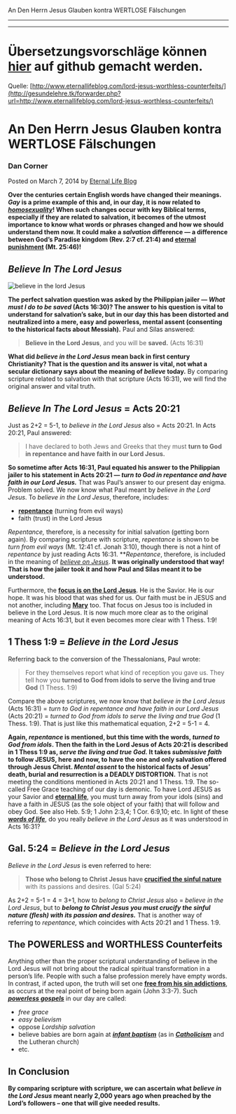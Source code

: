 <!--t An Den Herrn Jesus Glauben kontra WERTLOSE Fälschungen - in Arbeit (0% übersetzt) t-->
<!--d d-->

An Den Herrn Jesus Glauben kontra WERTLOSE Fälschungen

- - - 
- - -

# Übersetzungsvorschläge können [hier](https://github.com/gesundelehre/gesundelehre_translate/blob/master/content/grundlegende-irrlehren/an-den-herrn-jesus-glauben-kontra-wertlose-faelschungen.md) auf github gemacht werden.

Quelle: [http://www.eternallifeblog.com/lord-jesus-worthless-counterfeits/](http://gesundelehre.tk/forwarder.php?url=http://www.eternallifeblog.com/lord-jesus-worthless-counterfeits/)


# An Den Herrn Jesus Glauben kontra WERTLOSE Fälschungen

### Dan Corner

Posted on March 7, 2014 by [Eternal Life Blog](http://www.eternallifeblog.com/author/danc/ "View all posts by Eternal Life Blog")

**Over the centuries certain English words have changed their meanings. _Gay_ is a prime example of this and, in our day, it is now related to [_homosexuality_](http://www.evangelicaloutreach.org/homosexual.htm "I Was Headed For Hell as a Homosexual")! When such changes occur with key Biblical terms, especially if they are related to salvation, it becomes of the utmost importance to know what words or phrases changed and how we should understand them now. It could make a _salvation_ difference — a difference between God’s Paradise kingdom (Rev. 2:7 cf. 21:4) and [eternal punishment](http://www.evangelicaloutreach.org/eternaltorment.htm "Eternal Torment") (Mt. 25:46)!**


## _Believe In The Lord Jesus_

![believe in the lord Jesus](believe-in-jesus.jpg "believe in the lord Jesus")

**The perfect salvation question was asked by the Philippian jailer — _What must I do to be saved_ (Acts 16:30)? The answer to his question is vital to understand for salvation’s sake, but in our day this has been distorted and neutralized into a mere, easy and powerless, mental assent (consenting to the historical facts about Messiah).** Paul and Silas answered:

> **Believe in the Lord Jesus**, and you will be **saved.** (Acts 16:31)

**What did _believe in the Lord Jesus_ mean back in first century Christianity? That is the question and its answer is vital, not what a secular dictionary says about the meaning of _believe_ today.** By comparing scripture related to salvation with that scripture (Acts 16:31), we will find the original answer and vital truth.


## _Believe In The Lord Jesus_ = Acts 20:21

Just as 2+2 = 5-1, to _believe in the Lord Jesus_ also = Acts 20:21\. In Acts 20:21, Paul answered:

> I have declared to both Jews and Greeks that they must **turn to God in repentance and have faith in our Lord Jesus.**

**So sometime after Acts 16:31, Paul equated his answer to the Philippian jailer to his statement in Acts 20:21 — _turn to God in repentance and have faith in our Lord Jesus._** That was Paul’s answer to our present day enigma. Problem solved. We now know what Paul meant by _believe in the Lord Jesus_. To _believe in the Lord Jesus_, therefore, includes:

-  [**repentance**](http://www.evangelicaloutreach.org/repentance.htm "Biblical Repentance") (turning from evil ways)
-  faith (trust) in the Lord Jesus

_Repentance,_ therefore, is a necessity for initial salvation (getting born again). By comparing scripture with scripture, _repentance_ is shown to be _turn from evil ways_ (Mt. 12:41 cf. Jonah 3:10), though there is not a hint of _repentance_ by just reading Acts 16:31\. **_Repentance_, therefore, is included in the meaning of [_believe on Jesus_](http://www.evangelicaloutreach.org/believing.htm "Is Believing On Jesus The Same As Obeying Him"). **It was originally understood that way! That is how the jailer took it and how Paul and Silas meant it to be understood.**

Furthermore, the [**focus is on the Lord Jesus**](http://www.evangelicaloutreach.org/Jesusfocus.htm "Jesus Focus"). He is the Savior. He is our hope. It was his blood that was shed for us. Our faith must be in JESUS and not another, including [**Mary**](http://www.evangelicaloutreach.org/mary.htm "Fabricated Mary of Catholicism") too. That focus on Jesus too is included in believe in the Lord Jesus. It is now much more clear as to the original meaning of Acts 16:31, but it even becomes more clear with 1 Thess. 1:9!


## 1 Thess 1:9 = _Believe in the Lord Jesus_

Referring back to the conversion of the Thessalonians, Paul wrote:

> For they themselves report what kind of reception you gave us. They tell how you **turned to God from idols to serve the living and true God** (1 Thess. 1:9)

Compare the above scriptures, we now know that _believe in the Lord Jesus_ (Acts 16:31) = _turn to God in repentance and have faith in our Lord Jesus_ (Acts 20:21) = _turned to God from idols to serve the living and true God_ (1 Thess. 1:9). That is just like this mathematical equation, 2+2 = 5-1 = 4.

**Again, _repentance_ is mentioned, but this time with the words, _turned to God from idols_. Then the faith in the Lord Jesus of Acts 20:21 is described in 1 Thess 1:9 as, _serve the living and true God._ It takes _submissive faith_ to follow JESUS, here and now, to have the one and only salvation offered through Jesus Christ. _Mental assent_ to the historical facts of Jesus’ death, burial and resurrection is a DEADLY DISTORTION.** That is not meeting the conditions mentioned in Acts 20:21 and 1 Thess. 1:9\. The so-called Free Grace teaching of our day is demonic. To have Lord JESUS as your Savior and [**eternal life**](http://www.eternallifeblog.com/2012/02/27/what-is-eternal-life/ "What Is Eternal Life"), you must turn away from your idols (sins) and have a faith in JESUS (as the sole object of your faith) that will follow and obey God. See also Heb. 5:9; 1 John 2:3,4; 1 Cor. 6:9,10; etc. In light of these [_**words of life**_](http://www.eternallifeblog.com/2011/10/15/words-eternal-life/ "Words of Eternal Life"), do you really _believe in the Lord Jesus_ as it was understood in Acts 16:31?


## Gal. 5:24 = _Believe in the Lord Jesus_

_Believe in the Lord Jesus_ is even referred to here:

> **Those who belong to Christ Jesus have [crucified the sinful nature](http://www.evangelicaloutreach.org/crucify-the-flesh.htm "Crucify The Flesh")** with its passions and desires. (Gal 5:24)

As 2+2 = 5-1 = 4 = 3+1, how to _belong to Christ Jesus_ also = _believe in the Lord Jesus_, but to **_belong to Christ Jesus you must crucify the sinful nature (flesh) with its passion and desires._** That is another way of referring to _repentance,_ which coincides with Acts 20:21 and 1 Thess. 1:9.


## The POWERLESS and WORTHLESS Counterfeits

Anything other than the proper scriptural understanding of believe in the Lord Jesus will not bring about the radical spiritual transformation in a person’s life. People with such a false profession merely have empty words. In contrast, if acted upon, the truth will set one [**free from his sin addictions**](http://www.evangelicaloutreach.org/romans6.htm "Freed From Sin Addictions"), as occurs at the real point of being born again (John 3:3-7). Such [_**powerless gospels**_](http://www.evangelicaloutreach.org/form-of-godliness.htm "Form Of Godliness") in our day are called:

-   _free grace_
-   _easy believism_
-   oppose _Lordship salvation_
-   believe babies are born again at [_**infant baptism**_](http://www.evangelicaloutreach.org/infantbaptism.htm "Infant Baptism") (as in [_**Catholicism**_](http://www.evangelicaloutreach.org/catholic.htm "Former Roman Catholic") and the Lutheran church)
-   etc.


## In Conclusion

**By comparing scripture with scripture, we can ascertain what _believe in the Lord Jesus_ meant nearly 2,000 years ago when preached by the Lord’s followers – one that will give needed results.**